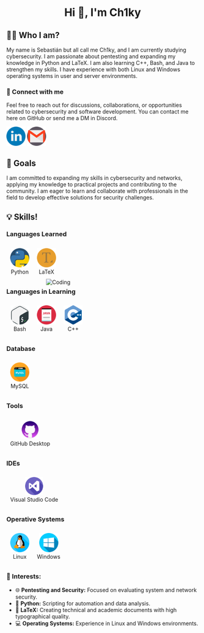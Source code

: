 <h1 align="center">Hi 👋, I'm Ch1ky</h1>

<h2> 🧑‍💻 Who I am? </h2>
My name is Sebastián but all call me Ch1ky, and I am currently studying cybersecurity. I am passionate about pentesting and expanding my knowledge in Python and LaTeX. I am also learning C++, Bash, and Java to strengthen my skills. I have experience with both Linux and Windows operating systems in user and server environments.

<h3 align="left">📨 Connect with me</h3>
Feel free to reach out for discussions, collaborations, or opportunities related to cybersecurity and software development. You can contact me here on GitHub or send me a DM in Discord.

<a href="https://www.linkedin.com/in/sci-cl/" target="_blank"><img src="linkedin.png" alt="Linkedin" width="50"></a> <a href="mailto:sebacaceresino@gmail.com" target="_blank"><img src="gmail.png" alt="Gmail" width="50"></a>
 

<p align="left">
<!-- Aquí puedes añadir tus enlaces de redes sociales -->
</p>

<h2>🌱 Goals</h2>
I am committed to expanding my skills in cybersecurity and networks, applying my knowledge to practical projects and contributing to the community. I am eager to learn and collaborate with professionals in the field to develop effective solutions for security challenges.

<h2>💡 Skills!</h2>

<h3>Languages Learned</h3>
<div style="display: flex; align-items: center;">
  <div style="text-align: center; margin: 10px;">
    <img src="python_919852 (2).png" alt="Python" width="50"/><br>Python
  </div>
  <div style="text-align: center; margin: 10px;">
    <img src="text-editor_196308.png" alt="LaTeX" width="50"/><br>LaTeX
  </div>
</div>

<img align="right" alt="Coding" width="400" src="cyberhead.gif">

<h3>Languages in Learning</h3>
<div style="display: flex; align-items: center;">
  <div style="text-align: center; margin: 10px;">
    <img src="gnu-bash_919837.png" alt="Bash" width="50"/><br>Bash
  </div>
  <div style="text-align: center; margin: 10px;">
    <img src="file_10095507.png" alt="Java" width="50"/><br>Java
  </div>
  <div style="text-align: center; margin: 10px;">
    <img src="c_6132222.png" alt="C++" width="50"/><br>C++
  </div>
</div>

<h3>Database</h3>
<div style="display: flex; align-items: center;">
  <div style="text-align: center; margin: 10px;">
    <img src="database_10124728.png" alt="MySQL" width="50"/><br>MySQL
  </div>
</div>

<h3>Tools</h3>
<div style="display: flex; align-items: center;">
  <div style="text-align: center; margin: 10px;">
    <img src="1u671h0bmu13bfbm4klv6hc2rn-7a4fb512a5f1b1bc0e5d56faafa65081.png" alt="GitHub Desktop" width="50"/><br>GitHub Desktop
  </div>
</div>

<h3>IDEs</h3>
<div style="display: flex; align-items: center;">
  <div style="text-align: center; margin: 10px;">
    <img src="visual-studio.png" alt="Visual Studio Code" width="47"/><br>Visual Studio Code
  </div>
</div>

<h3>Operative Systems</h3>
<div style="display: flex; align-items: center;">
  <div style="text-align: center; margin: 10px;">
    <img src="linux.png" alt="Linux" width="50"/><br>Linux
  </div>
  <div style="text-align: center; margin: 10px;">
    <img src="windows.png" alt="Windows" width="50"/><br>Windows
  </div>
</div>

### 💼 Interests:
- 🌐 **Pentesting and Security:** Focused on evaluating system and network security.
- 🐍 **Python:** Scripting for automation and data analysis.
- 📄 **LaTeX:** Creating technical and academic documents with high typographical quality.
- 💻 **Operating Systems:** Experience in Linux and Windows environments.



